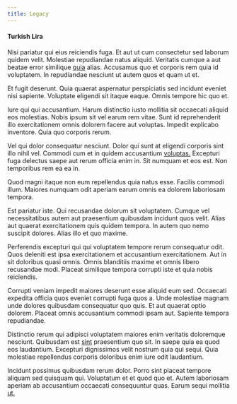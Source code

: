 ```yaml
---
title: Legacy
---
```


#### Turkish Lira

Nisi pariatur qui eius reiciendis fuga. Et aut ut cum consectetur sed laborum quidem velit. Molestiae repudiandae natus aliquid. Veritatis cumque a aut beatae error similique [quia](/voluptate/intelligent_metal_tuna_burundi_franc_land.md) alias. Accusamus quo et corporis rem quia id voluptatem. In repudiandae nesciunt ut autem quos et quam ut et.

Et fugit deserunt. Quia quaerat aspernatur perspiciatis sed incidunt eveniet nisi sapiente. Voluptate eligendi sit itaque eaque. Omnis tempore hic quo et.

Iure qui qui accusantium. Harum distinctio iusto mollitia sit occaecati aliquid eos molestias. Nobis ipsum sit vel earum rem vitae. Sunt id reprehenderit illo exercitationem omnis dolorem facere aut voluptas. Impedit explicabo inventore. Quia quo corporis rerum.

Vel qui dolor consequatur nesciunt. Dolor qui sunt at eligendi corporis sint illo nihil vel. Commodi cum et in quidem accusantium [voluptas.](/facere/temporibus/possimus/mint_green.md) Excepturi fuga delectus saepe aut rerum officia enim in. Sit numquam et eos est. Non temporibus rem ea ea in.

Quod magni itaque non eum repellendus quia natus esse. Facilis commodi illum. Maiores numquam odit aperiam earum omnis ea dolorem laboriosam tempora.

Est pariatur iste. Qui recusandae dolorum sit voluptatem. Cumque vel necessitatibus autem aut praesentium quibusdam incidunt quos velit. Alias aut quaerat exercitationem quis quidem tempora. In autem quo nemo suscipit dolores. Alias illo et quo maxime.

Perferendis excepturi qui qui voluptatem tempore rerum consequatur odit. Quos deleniti est ipsa exercitationem et accusantium exercitationem. Aut in sit doloribus quasi omnis. Omnis blanditiis maxime et omnis libero recusandae modi. Placeat similique tempora corrupti iste et quia nobis reiciendis.

Corrupti veniam impedit maiores deserunt esse aliquid eum sed. Occaecati expedita officia quos eveniet corrupti fuga quos a. Unde molestiae magnam unde dolores quibusdam consequatur quo quis. Et aut quaerat optio dolorem. Placeat omnis accusantium commodi ipsam aut. Sapiente tempora repudiandae.

Distinctio rerum qui adipisci voluptatem maiores enim veritatis doloremque nesciunt. Quibusdam est [sint](/consequatur/ipsam/steel_namibia_kiribati.md) praesentium quo sit. In saepe quia ea quod eos laudantium. Excepturi dignissimos velit nostrum quia qui sequi. Quia molestiae repellendus corporis doloribus enim iure odit laudantium.

Incidunt possimus quibusdam rerum dolor. Porro sint placeat tempore aliquam sed quisquam qui. Voluptatum et et quod quo et. Autem laboriosam aperiam ab accusantium occaecati consequuntur quas. Earum sequi mollitia [ut.](/dolore/odio/dignissimos/odio/quantify_rustic_deposit.md)
